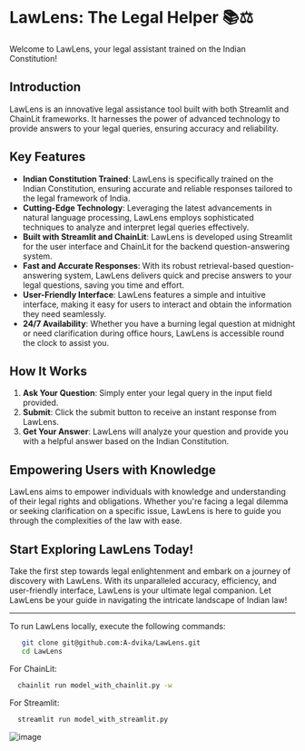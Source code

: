 
# LawLens: The Legal Helper 📚⚖️

Welcome to LawLens, your legal assistant trained on the Indian Constitution!

## Introduction

LawLens is an innovative legal assistance tool built with both Streamlit and ChainLit frameworks. It harnesses the power of advanced technology to provide answers to your legal queries, ensuring accuracy and reliability. 

## Key Features

- **Indian Constitution Trained**: LawLens is specifically trained on the Indian Constitution, ensuring accurate and reliable responses tailored to the legal framework of India.
- **Cutting-Edge Technology**: Leveraging the latest advancements in natural language processing, LawLens employs sophisticated techniques to analyze and interpret legal queries effectively.
- **Built with Streamlit and ChainLit**: LawLens is developed using Streamlit for the user interface and ChainLit for the backend question-answering system.
- **Fast and Accurate Responses**: With its robust retrieval-based question-answering system, LawLens delivers quick and precise answers to your legal questions, saving you time and effort.
- **User-Friendly Interface**: LawLens features a simple and intuitive interface, making it easy for users to interact and obtain the information they need seamlessly.
- **24/7 Availability**: Whether you have a burning legal question at midnight or need clarification during office hours, LawLens is accessible round the clock to assist you.

## How It Works

1. **Ask Your Question**: Simply enter your legal query in the input field provided.
2. **Submit**: Click the submit button to receive an instant response from LawLens.
3. **Get Your Answer**: LawLens will analyze your question and provide you with a helpful answer based on the Indian Constitution.

## Empowering Users with Knowledge

LawLens aims to empower individuals with knowledge and understanding of their legal rights and obligations. Whether you're facing a legal dilemma or seeking clarification on a specific issue, LawLens is here to guide you through the complexities of the law with ease.

## Start Exploring LawLens Today!

Take the first step towards legal enlightenment and embark on a journey of discovery with LawLens. With its unparalleled accuracy, efficiency, and user-friendly interface, LawLens is your ultimate legal companion. Let LawLens be your guide in navigating the intricate landscape of Indian law!

---

To run LawLens locally, execute the following commands:
```bash
   git clone git@github.com:A-dvika/LawLens.git
   cd LawLens
   ```
For ChainLit:
```bash
  chainlit run model_with_chainlit.py -w
   ```


For Streamlit:
```bash
  streamlit run model_with_streamlit.py
   ```





![image](https://github.com/A-dvika/LawLens/assets/115079077/68f5fec6-ca49-4a50-922e-5b8f412602bd)

